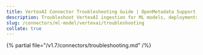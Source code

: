 ```yaml
---
title: VertexAI Connector Troubleshooting Guide | OpenMetadata Support
description: Troubleshoot VertexAI ingestion for ML models, deployments, or lineage gaps in pipeline tracking.
slug: /connectors/ml-model/vertexai/troubleshooting
collate: true
---
```


{% partial file="/v1.7/connectors/troubleshooting.md" /%}
